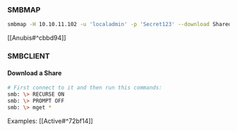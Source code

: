 ### SMBMAP
```bash
smbmap -H 10.10.11.102 -u 'localadmin' -p 'Secret123' --download Shared\\Documents\\Analytics\\Whatif.omv
```
[[Anubis#^cbbd94]]

### SMBCLIENT
#### Download a Share
```bash
# First connect to it and then run this commands:
smb: \> RECURSE ON
smb: \> PROMPT OFF
smb: \> mget *
```
Examples:
[[Active#^72bf14]]